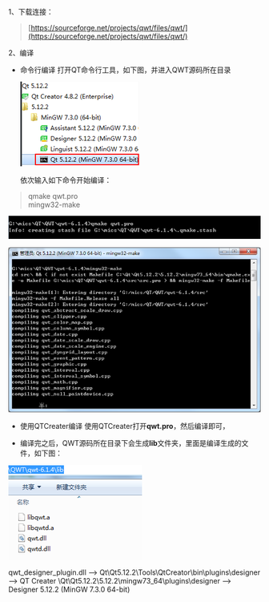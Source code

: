 1、下载连接：
> [https://sourceforge.net/projects/qwt/files/qwt/](https://sourceforge.net/projects/qwt/files/qwt/)

2、编译
* 命令行编译
  打开QT命令行工具，如下图，并进入QWT源码所在目录

  ![](img/build_qwt/MinGW.png)

  依次输入如下命令开始编译：
>  qmake qwt.pro              
> mingw32-make

![](img/build_qwt/qmake.png)

![](img/build_qwt/mingw32-make.png)

* 使用QTCreater编译
使用QTCreater打开**qwt.pro**，然后编译即可，

* 编译完之后，QWT源码所在目录下会生成**lib**文件夹，里面是编译生成的文件，如下图：

![](img/build_qwt/create.png)



qwt_designer_plugin.dll --> Qt\Qt5.12.2\Tools\QtCreator\bin\plugins\designer --> QT Creater
                            \Qt\Qt5.12.2\5.12.2\mingw73_64\plugins\designer  --> Designer 5.12.2 (MinGW 7.3.0 64-bit)
